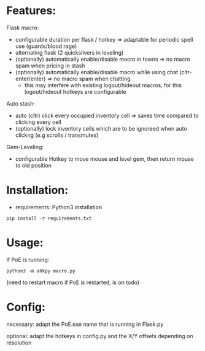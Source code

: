 # Features:

Flask macro:
 - configurable duration per flask / hotkey => adaptable for periodic spell use (guards/blood rage)
 - alternating flask (2 quicksilvers in leveling)
 - (optionally) automatically enable/disable macro in towns => no macro spam when pricing in stash
 - (optionally) automatically enable/disable macro while using chat (cltr-enter/enter) => no  macro spam when chatting
    - this may interfere with existing logout/hideout macros, for this logout/hideout hotkeys are configurable
    
Auto stash:
 - auto (cltr) click every occupied inventory cell => saves time compared to clicking every cell
 - (optionally) lock inventory cells which are to be ignoreed when auto clickng (e.g scrolls / transmutes)

Gem-Leveling:
 - configurable Hotkey to move mouse and level gem, then return mouse to old position
# Installation:

- requirements: Python3 installation

`pip install -r requirements.txt`


# Usage:
If PoE is running:

`python3 -m ahkpy macro.py`

(need to restart macro if PoE is restarted, is on todo)

# Config:

necessary: adapt the PoE.exe name that is running in Flask.py 

optional: adapt the hotkeys in config.py and the X/Y offsets depending on resolution
